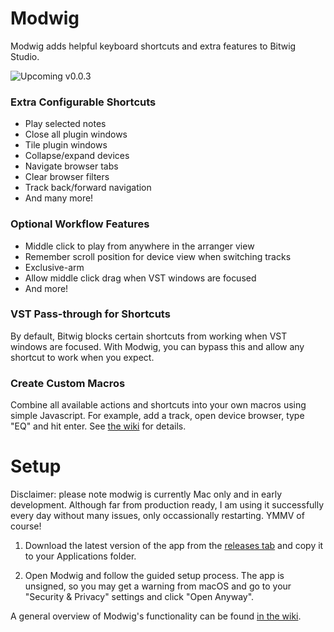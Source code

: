 # Modwig 

Modwig adds helpful keyboard shortcuts and extra features to Bitwig Studio. 

![Upcoming v0.0.3](https://github.com/andyshand/modwig/raw/master/github/screenshots/screenshot.png)

### Extra Configurable Shortcuts

- Play selected notes
- Close all plugin windows
- Tile plugin windows
- Collapse/expand devices
- Navigate browser tabs
- Clear browser filters
- Track back/forward navigation
- And many more!

### Optional Workflow Features

- Middle click to play from anywhere in the arranger view
- Remember scroll position for device view when switching tracks
- Exclusive-arm
- Allow middle click drag when VST windows are focused
- And more!

### VST Pass-through for Shortcuts

By default, Bitwig blocks certain shortcuts from working when VST windows are focused. With Modwig, you can bypass this and allow any shortcut to work when you expect.

### Create Custom Macros

Combine all available actions and shortcuts into your own macros using simple Javascript. For example, add a track, open device browser, type "EQ" and hit enter. See [the wiki](https://github.com/andyshand/modwig/wiki/Creating-a-Custom-Mod#running-other-actions-macros) for details.

# Setup

Disclaimer: please note modwig is currently Mac only and in early development. Although far from production ready, I am using it successfully every day without many issues, only occassionally restarting. YMMV of course!

1. Download the latest version of the app from the [releases tab](https://github.com/andyshand/modwig/releases) and copy it to your Applications folder.

2. Open Modwig and follow the guided setup process. The app is unsigned, so you may get a warning from macOS and go to your "Security & Privacy" settings and click "Open Anyway".

A general overview of Modwig's functionality can be found [in the wiki](https://github.com/andyshand/modwig/wiki/Overview).
